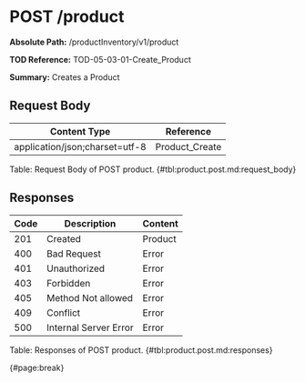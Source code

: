 <!--
    ATTENTION: This file was generated via gradle!
               Do NOT manually edit this file! Any such changes will be overwritten!
-->

# POST /product

**Absolute Path:** /productInventory/v1/product

**TOD Reference:** TOD-05-03-01-Create_Product

**Summary:** Creates a Product

## Request Body

| Content Type | Reference |
|--------------|-----------|
| application/json;charset=utf-8 | Product_Create |

Table: Request Body of POST product. {#tbl:product.post.md:request_body}

## Responses

| Code | Description | Content |
|------|-------------|---------|
| 201 | Created | Product |
| 400 | Bad Request | Error |
| 401 | Unauthorized | Error |
| 403 | Forbidden | Error |
| 405 | Method Not allowed | Error |
| 409 | Conflict | Error |
| 500 | Internal Server Error | Error |

Table: Responses of POST product. {#tbl:product.post.md:responses}

{#page:break}
